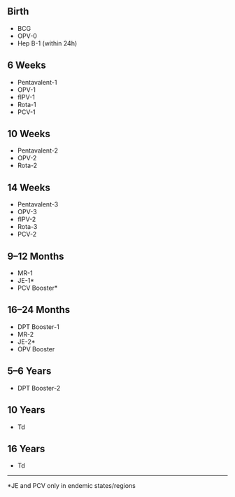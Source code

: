 ## Birth
- BCG
- OPV-0
- Hep B-1 (within 24h)

## 6 Weeks
- Pentavalent-1
- OPV-1
- fIPV-1
- Rota-1
- PCV-1

## 10 Weeks
- Pentavalent-2
- OPV-2
- Rota-2

## 14 Weeks
- Pentavalent-3
- OPV-3
- fIPV-2
- Rota-3
- PCV-2

## 9–12 Months
- MR-1
- JE-1*
- PCV Booster*

## 16–24 Months
- DPT Booster-1
- MR-2
- JE-2*
- OPV Booster

## 5–6 Years
- DPT Booster-2

## 10 Years
- Td

## 16 Years
- Td

---

\*JE and PCV only in endemic states/regions